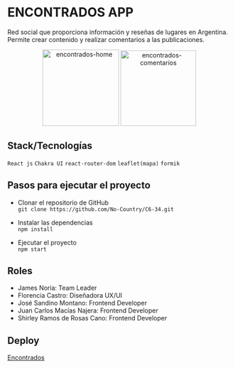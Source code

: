 # ENCONTRADOS APP

<p>Red social que proporciona información y reseñas de lugares en Argentina. Permite crear contenido y realizar comentarios a las publicaciones. </p>
<div align="center">
<img width="172" alt="encontrados-home" src="https://user-images.githubusercontent.com/62706631/187961284-372b2e5e-b01b-4f20-9e4a-6cf1c86b1515.png">
<img width="170" alt="encontrados-comentarios" src="https://user-images.githubusercontent.com/62706631/187961303-cb64c334-09a5-43e7-b453-35369cbbef3b.png">
</div>

## Stack/Tecnologías

`React js` `Chakra UI` `react-router-dom` `leaflet(mapa)` `formik`

## Pasos para ejecutar el proyecto

- Clonar el repositorio de GitHub </br>
  ```git clone https://github.com/No-Country/C6-34.git```
 
- Instalar las dependencias</br>
  ```npm install```

- Ejecutar el proyecto</br>
  ```npm start```

## Roles

- James Noria: Team Leader
- Florencia Castro: Diseñadora UX/UI
- José Sandino Montano: Frontend Developer
- Juan Carlos Macías Najera: Frontend Developer
- Shirley Ramos de Rosas Cano: Frontend Developer

## Deploy

[Encontrados](https://encontrados.up.railway.app/)